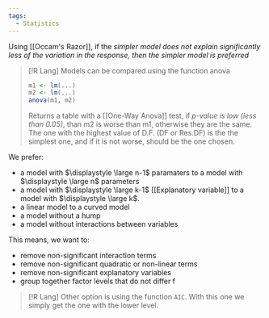 ```yaml
---
tags:
  - Statistics
---
```

Using [[Occam's Razor]], if the *simpler model does not explain significantly less of the variation in the response, then the simpler model is preferred*

> [!R Lang]
> Models can be compared using the function anova
> ```R
> m1 <- lm(...)
> m2 <- lm(...)
> anova(m1, m2)
>  ```
>  Returns a table with a [[One-Way Anova]] test, if *p-value is low (less than 0.05)*, than m2 is worse than m1, otherwise they are the same. The one with the highest value of D.F. (DF or Res.DF) is the the simplest one, and if it is not worse, should be the one chosen.

We prefer:
- a model with $\displaystyle \large n-1$ paramaters to a model with $\displaystyle \large n$ parameters
- a model with $\displaystyle \large k-1$ [[Explanatory variable]] to a model with $\displaystyle \large k$.
- a linear model to a curved model
- a model without a hump
- a model without interactions between variables

This means, we want to:
- remove non-significant interaction terms
- remove non-significant quadratic or non-linear terms
- remove non-significant explanatory variables
- group together factor levels that do not differ f


> [!R Lang]
> Other option is using the function `AIC`. With this one we simply get the one with the lower level.